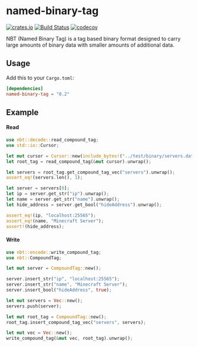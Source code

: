 named-binary-tag
============
[![crates.io](https://img.shields.io/crates/v/named-binary-tag.svg)](https://crates.io/crates/named-binary-tag)
[![Build Status](https://travis-ci.com/eihwaz/named-binary-tag.svg?branch=master)](https://travis-ci.com/eihwaz/named-binary-tag)
[![codecov](https://codecov.io/gh/eihwaz/named-binary-tag/branch/master/graph/badge.svg)](https://codecov.io/gh/eihwaz/named-binary-tag)

NBT (Named Binary Tag) is a tag based binary format designed to carry large amounts of binary data with smaller amounts of additional data.

## Usage

Add this to your `Cargo.toml`:

```toml
[dependencies]
named-binary-tag = "0.2"
```

## Example

#### Read

```rust
use nbt::decode::read_compound_tag;
use std::io::Cursor;

let mut cursor = Cursor::new(include_bytes!("../test/binary/servers.dat").to_vec());
let root_tag = read_compound_tag(&mut cursor).unwrap();

let servers = root_tag.get_compound_tag_vec("servers").unwrap();
assert_eq!(servers.len(), 1);

let server = servers[0];
let ip = server.get_str("ip").unwrap();
let name = server.get_str("name").unwrap();
let hide_address = server.get_bool("hideAddress").unwrap();

assert_eq!(ip, "localhost:25565");
assert_eq!(name, "Minecraft Server");
assert!(hide_address);
```

#### Write

```rust
use nbt::encode::write_compound_tag;
use nbt::CompoundTag;

let mut server = CompoundTag::new();

server.insert_str("ip", "localhost:25565");
server.insert_str("name", "Minecraft Server");
server.insert_bool("hideAddress", true);

let mut servers = Vec::new();
servers.push(server);

let mut root_tag = CompoundTag::new();
root_tag.insert_compound_tag_vec("servers", servers);

let mut vec = Vec::new();
write_compound_tag(&mut vec, root_tag).unwrap();
```
